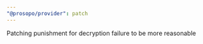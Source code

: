 ```yaml
---
"@prosopo/provider": patch
---
```


Patching punishment for decryption failure to be more reasonable
  